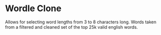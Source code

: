 # Wordle Clone

Allows for selecting word lengths from 3 to 8 characters long. Words taken from a filtered and cleaned set of the top 25k valid english words.
